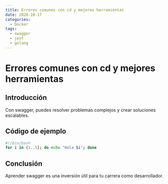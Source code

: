 ```yaml
---
title: Errores comunes con cd y mejores herramientas
date: 2028-10-17
categories:
  - Docker
tags:
  - swagger
  - jest
  - golang
---
```


# Errores comunes con cd y mejores herramientas

## Introducción

Con swagger, puedes resolver problemas complejos y crear soluciones escalables.

## Código de ejemplo

```bash
#!/bin/bash
for i in {1..5}; do echo "Hola $i"; done
```

## Conclusión

Aprender swagger es una inversión útil para tu carrera como desarrollador.